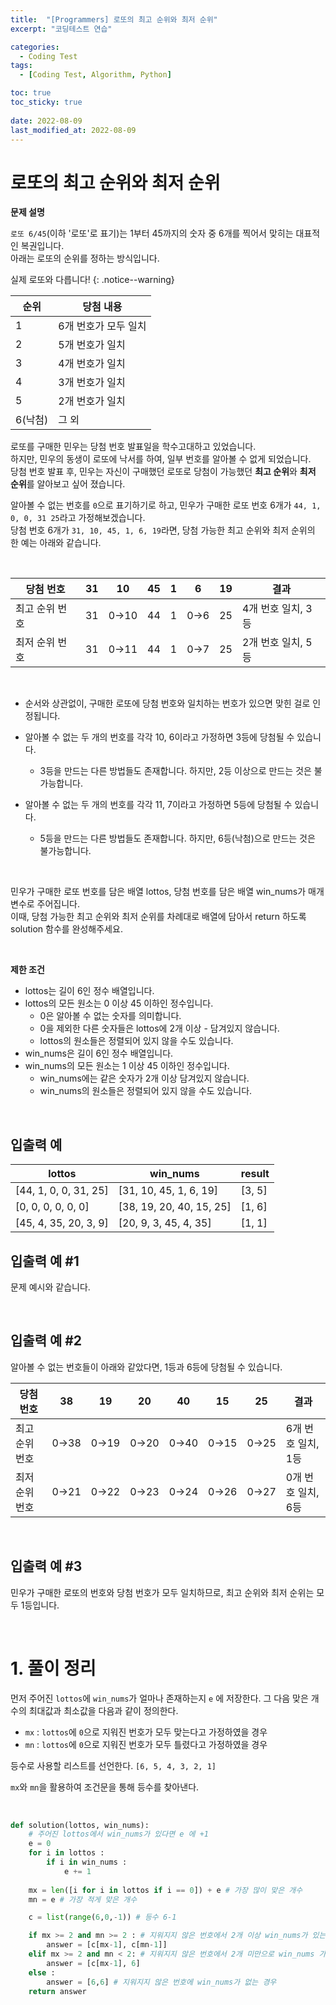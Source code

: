 ```yaml
---
title:  "[Programmers] 로또의 최고 순위와 최저 순위"
excerpt: "코딩테스트 연습"

categories:
  - Coding Test
tags:
  - [Coding Test, Algorithm, Python]

toc: true
toc_sticky: true
 
date: 2022-08-09
last_modified_at: 2022-08-09
---
```



# 로또의 최고 순위와 최저 순위

**문제 설명**

`로또 6/45`(이하 '로또'로 표기)는 1부터 45까지의 숫자 중 6개를 찍어서 맞히는 대표적인 복권입니다. <br>아래는 로또의 순위를 정하는 방식입니다. 

실제 로또와 다릅니다!
{: .notice--warning}



|순위 | 당첨 내용|
|---|---|
|1	|6개 번호가 모두 일치|
|2	|5개 번호가 일치|
|3	|4개 번호가 일치|
|4	|3개 번호가 일치|
|5	|2개 번호가 일치|
|6(낙첨)|	그 외|



로또를 구매한 민우는 당첨 번호 발표일을 학수고대하고 있었습니다. 
<br>하지만, 민우의 동생이 로또에 낙서를 하여, 일부 번호를 알아볼 수 없게 되었습니다. 
<br>
당첨 번호 발표 후, 민우는 자신이 구매했던 로또로 당첨이 가능했던 **최고 순위**와 **최저 순위**를 알아보고 싶어 졌습니다.

알아볼 수 없는 번호를 `0`으로 표기하기로 하고, 민우가 구매한 로또 번호 6개가 `44, 1, 0, 0, 31 25`라고 가정해보겠습니다. 
<br>당첨 번호 6개가 `31, 10, 45, 1, 6, 19`라면, 당첨 가능한 최고 순위와 최저 순위의 한 예는 아래와 같습니다.

<br>

|당첨 번호|	31|	10|	45|	1|	6|	19|	결과|
|---|---|---|---|---|---|---|---|
|최고 순위 번호|	31|	0→10|	44|	1|	0→6|	25|	4개 번호 일치, 3등|
|최저 순위 번호|	31|	0→11|	44|	1|	0→7|	25| 2개 번호 일치, 5등 |

<br>

- 순서와 상관없이, 구매한 로또에 당첨 번호와 일치하는 번호가 있으면 맞힌 걸로 인정됩니다.

- 알아볼 수 없는 두 개의 번호를 각각 10, 6이라고 가정하면 3등에 당첨될 수 있습니다.
    - 3등을 만드는 다른 방법들도 존재합니다. 하지만, 2등 이상으로 만드는 것은 불가능합니다.

- 알아볼 수 없는 두 개의 번호를 각각 11, 7이라고 가정하면 5등에 당첨될 수 있습니다.
    - 5등을 만드는 다른 방법들도 존재합니다. 하지만, 6등(낙첨)으로 만드는 것은 불가능합니다.

<br>

민우가 구매한 로또 번호를 담은 배열 lottos, 당첨 번호를 담은 배열 win_nums가 매개변수로 주어집니다. <br>
이때, 당첨 가능한 최고 순위와 최저 순위를 차례대로 배열에 담아서 return 하도록 solution 함수를 완성해주세요.

<br>

**제한 조건**

- lottos는 길이 6인 정수 배열입니다.
- lottos의 모든 원소는 0 이상 45 이하인 정수입니다.
    - 0은 알아볼 수 없는 숫자를 의미합니다.
    - 0을 제외한 다른 숫자들은 lottos에 2개 이상 - 담겨있지 않습니다.
    - lottos의 원소들은 정렬되어 있지 않을 수도 있습니다.
- win_nums은 길이 6인 정수 배열입니다.
- win_nums의 모든 원소는 1 이상 45 이하인 정수입니다.
    - win_nums에는 같은 숫자가 2개 이상 담겨있지 않습니다.
    - win_nums의 원소들은 정렬되어 있지 않을 수도 있습니다.

<br>

## 입출력 예

|lottos|	win_nums|	result|
|---|---|---|
|[44, 1, 0, 0, 31, 25]	| [31, 10, 45, 1, 6, 19]|	[3, 5]|
|[0, 0, 0, 0, 0, 0]	| [38, 19, 20, 40, 15, 25]	|[1, 6]|
|[45, 4, 35, 20, 3, 9]| [20, 9, 3, 45, 4, 35]	| [1, 1]|


## 입출력 예 #1
문제 예시와 같습니다.

<br>

## 입출력 예 #2
알아볼 수 없는 번호들이 아래와 같았다면, 1등과 6등에 당첨될 수 있습니다.

|당첨 번호|	38|	19|	20|	40|	15|	25|	결과|
|---|---|---|---|---|---|---|---|
|최고 순위 번호|	0→38|	0→19|	0→20|	0→40|	0→15|	0→25| 6개 번호 일치, 1등|
|최저 순위 번호|	0→21|	0→22|	0→23|	0→24|	0→26|	0→27| 0개 번호 일치, 6등 |

<br>

## 입출력 예 #3
민우가 구매한 로또의 번호와 당첨 번호가 모두 일치하므로, 최고 순위와 최저 순위는 모두 1등입니다.


<br>

# 1. 풀이 정리

먼저 주어진 `lottos`에 `win_nums`가 얼마나 존재하는지 `e` 에 저장한다.
그 다음 맞은 개수의 최대값과 최소값을 다음과 같이 정의한다.

- `mx` : `lottos`에 `0`으로 지워진 번호가 모두 맞는다고 가정하였을 경우  
- `mn` : `lottos`에 `0`으로 지워진 번호가 모두 틀렸다고 가정하였을 경우

등수로 사용할 리스트를 선언한다. `[6, 5, 4, 3, 2, 1]`

`mx`와 `mn`을 활용하여 조건문을 통해 등수를 찾아낸다.

<br>


```python
def solution(lottos, win_nums):
    # 주어진 lottos에서 win_nums가 있다면 e 에 +1
    e = 0
    for i in lottos : 
        if i in win_nums : 
            e += 1
    
    mx = len([i for i in lottos if i == 0]) + e # 가장 많이 맞은 개수
    mn = e # 가장 적게 맞은 개수

    c = list(range(6,0,-1)) # 등수 6-1

    if mx >= 2 and mn >= 2 : # 지워지지 않은 번호에서 2개 이상 win_nums가 있는 경우
        answer = [c[mx-1], c[mn-1]] 
    elif mx >= 2 and mn < 2: # 지워지지 않은 번호에서 2개 미만으로 win_nums 가 있는 경우
        answer = [c[mx-1], 6]
    else : 
        answer = [6,6] # 지워지지 않은 번호에 win_nums가 없는 경우
    return answer
```


<br>
